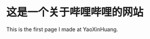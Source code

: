 
<head>
    <meta charset="utf-8">
    <title>我的个人网站</title>
</head>

<body>
<h1>这是一个关于哔哩哔哩的网站</h1>
<p>This is the first page I made at YaoXinHuang.</p>
</body>

</html>
